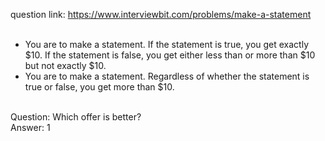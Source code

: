 question link: https://www.interviewbit.com/problems/make-a-statement <br><br>

- You are to make a statement. If the statement is true, you get exactly $10. If the statement is false, you get either less than or more than $10 but not exactly $10.<br>
- You are to make a statement. Regardless of whether the statement is true or false, you get more than $10.<br><br>

Question: Which offer is better?<br>
Answer: 1

